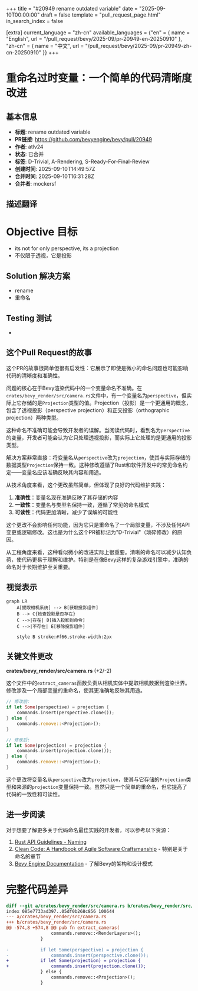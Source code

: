 +++
title = "#20949 rename outdated variable"
date = "2025-09-10T00:00:00"
draft = false
template = "pull_request_page.html"
in_search_index = false

[extra]
current_language = "zh-cn"
available_languages = {"en" = { name = "English", url = "/pull_request/bevy/2025-09/pr-20949-en-20250910" }, "zh-cn" = { name = "中文", url = "/pull_request/bevy/2025-09/pr-20949-zh-cn-20250910" }}
+++

# 重命名过时变量：一个简单的代码清晰度改进

## 基本信息
- **标题**: rename outdated variable
- **PR链接**: https://github.com/bevyengine/bevy/pull/20949
- **作者**: atlv24
- **状态**: 已合并
- **标签**: D-Trivial, A-Rendering, S-Ready-For-Final-Review
- **创建时间**: 2025-09-10T14:49:57Z
- **合并时间**: 2025-09-10T16:31:28Z
- **合并者**: mockersf

## 描述翻译
# Objective 目标

- its not for only perspective, its a projection
- 不仅限于透视，它是投影

## Solution 解决方案

- rename
- 重命名

## Testing 测试

- 

## 这个Pull Request的故事

这个PR的故事很简单但很有启发性：它展示了即使是微小的命名问题也可能影响代码的清晰度和准确性。

问题的核心在于Bevy渲染代码中的一个变量命名不准确。在`crates/bevy_render/src/camera.rs`文件中，有一个变量名为`perspective`，但实际上它存储的是`Projection`类型的值。Projection（投影）是一个更通用的概念，包含了透视投影（perspective projection）和正交投影（orthographic projection）两种类型。

这种命名不准确可能会导致开发者的误解。当阅读代码时，看到名为`perspective`的变量，开发者可能会认为它只处理透视投影，而实际上它处理的是更通用的投影类型。

解决方案非常直接：将变量名从`perspective`改为`projection`，使其与实际存储的数据类型`Projection`保持一致。这种修改遵循了Rust和软件开发中的常见命名约定——变量名应该准确反映其内容和用途。

从技术角度来看，这个更改虽然简单，但体现了良好的代码维护实践：

1. **准确性**：变量名现在准确反映了其存储的内容
2. **一致性**：变量名与类型名保持一致，遵循了常见的命名模式
3. **可读性**：代码更加清晰，减少了误解的可能性

这个更改不会影响任何功能，因为它只是重命名了一个局部变量，不涉及任何API变更或逻辑修改。这也是为什么这个PR被标记为"D-Trivial"（琐碎修改）的原因。

从工程角度来看，这种看似微小的改进实际上很重要。清晰的命名可以减少认知负荷，使代码更易于理解和维护。特别是在像Bevy这样的复杂游戏引擎中，准确的命名对于长期维护至关重要。

## 视觉表示

```mermaid
graph LR
    A[提取相机系统] --> B[获取投影组件]
    B --> C{检查投影是否存在}
    C -->|存在| D[插入投影到命令]
    C -->|不存在| E[移除投影组件]
    
    style B stroke:#f66,stroke-width:2px
```

## 关键文件更改

**crates/bevy_render/src/camera.rs** (+2/-2)

这个文件中的`extract_cameras`函数负责从相机实体中提取相机数据到渲染世界。修改涉及一个局部变量的重命名，使其更准确地反映其用途。

```rust
// 修改前:
if let Some(perspective) = projection {
    commands.insert(perspective.clone());
} else {
    commands.remove::<Projection>();
}

// 修改后:
if let Some(projection) = projection {
    commands.insert(projection.clone());
} else {
    commands.remove::<Projection>();
}
```

这个更改将变量名从`perspective`改为`projection`，使其与它存储的`Projection`类型和来源的`projection`变量保持一致。虽然只是一个简单的重命名，但它提高了代码的一致性和可读性。

## 进一步阅读

对于想要了解更多关于代码命名最佳实践的开发者，可以参考以下资源：

1. [Rust API Guidelines - Naming](https://rust-lang.github.io/api-guidelines/naming.html)
2. [Clean Code: A Handbook of Agile Software Craftsmanship](https://www.oreilly.com/library/view/clean-code-a/9780136083238/) - 特别是关于命名的章节
3. [Bevy Engine Documentation](https://docs.rs/bevy/latest/bevy/) - 了解Bevy的架构和设计模式

# 完整代码差异
```diff
diff --git a/crates/bevy_render/src/camera.rs b/crates/bevy_render/src/camera.rs
index 085e7733ad397..05df0b268c856 100644
--- a/crates/bevy_render/src/camera.rs
+++ b/crates/bevy_render/src/camera.rs
@@ -574,8 +574,8 @@ pub fn extract_cameras(
                 commands.remove::<RenderLayers>();
             }
 
-            if let Some(perspective) = projection {
-                commands.insert(perspective.clone());
+            if let Some(projection) = projection {
+                commands.insert(projection.clone());
             } else {
                 commands.remove::<Projection>();
             }
```